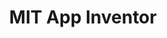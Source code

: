 ---
description: MIT App Inventor is an open source (Apache Software License 2.0) platform
  for anyone to build their own mobile apps. The MIT App Inventor project seeks to
  democratize software development by empowering all people, especially young people,
  to move from technology consumption to technology creation. Currently it targets
  Android with an iOS version in the works, and is used by over one million people
  worldwide every year. Recently, we introduced a suite of on-device machine learning
  extensions to allow people to learn about training and evaluating custom ML models
  without sending data to any third parties.
layout: stand
logo: stands/mit_app_inventor/logo.png
new_this_year: In the last year we have implemented support for dictionaries in the
  App Inventor language. We have introduced support for newer Android APIs. These
  facilities make it easier to interoperate with JSON and XML data. We are also developing
  a feature called Visible Component Extensions, which will allow any developer to
  extend App Inventor's capabilities with custom views. We also recently introduced
  a suite of on-device machine learning extensions to allow people to learn about
  training and evaluating custom ML models without sending data to any third parties
  and have produced curricula for teachers to use to teach about artificial intelligence
  (http://appinventor.mit.edu/explore/ai-with-mit-app-inventor). These materials are
  freely available for anyone to use under the CC 4.0 BY-SA license. In 2020 we introduced
  improved support for using App Inventor for mobile development on Chromebooks. New
  this year is also a translation into Lithuanian.
showcase: Come to the App Inventor stand at FOSDEM to learn about how you can quickly
  build your own mobile apps, how you can contribute to the project, and how you can
  create and publish your own extensions for other developers. You can also talk with
  members of the current development team about how to contribute to App Inventor
  through Google Summer of Code. Join our worldwide community of developers to enable
  anyone to build a mobile app!
themes:
- Education
title: MIT App Inventor
website: https://appinventor.mit.edu
show_on_overview: true
---